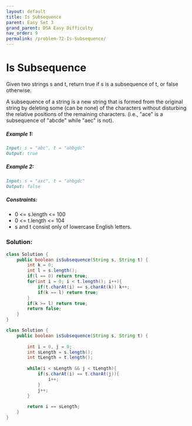 ```yaml
---
layout: default
title: Is Subsequence
parent: Easy Set 3
grand_parent: DSA Easy Difficulty
nav_order: 9
permalink: /problem-72-Is-Subsequence/
---
```

# Is Subsequence

Given two strings s and t, return true if s is a subsequence of t, or false otherwise.

A subsequence of a string is a new string that is formed from the original string by deleting some (can be none) of the characters without disturbing the relative positions of the remaining characters. (i.e., "ace" is a subsequence of "abcde" while "aec" is not).

##### Example 1:
```markdown
Input: s = "abc", t = "ahbgdc"
Output: true
```
##### Example 2:
```markdown
Input: s = "axc", t = "ahbgdc"
Output: false
```
##### Constraints:
* 0 <= s.length <= 100
* 0 <= t.length <= 104
* s and t consist only of lowercase English letters.

### Solution:
```java
class Solution {
    public boolean isSubsequence(String s, String t) {
        int k = 0;
        int l = s.length();
        if(l == 0) return true;
        for(int i = 0; i < t.length(); i++){
            if(t.charAt(i) == s.charAt(k)) k++;
            if(k == l) return true;
        }
        if(k >= l) return true;
        return false;
    }
}
```
```java
class Solution {
    public boolean isSubsequence(String s, String t) {
        
        int i = 0, j = 0;
        int sLength = s.length();
        int tLength = t.length();
        
        while(i < sLength && j < tLength){
            if(s.charAt(i) == t.charAt(j)){
                i++;
            }
            j++;
        }
        
        return i == sLength;
    }
}
```
